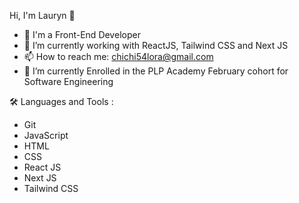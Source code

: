 Hi, I'm Lauryn 👋

- 👀 I'm a Front-End Developer
- 🔭 I’m currently working with ReactJS, Tailwind CSS and Next JS
- 📫 How to reach me: chichi54lora@gmail.com
- 🌱 I’m currently Enrolled in the PLP Academy February cohort for Software Engineering
 
🛠️ Languages and Tools :
- Git
- JavaScript
- HTML
- CSS
- React JS
- Next JS
- Tailwind CSS 


